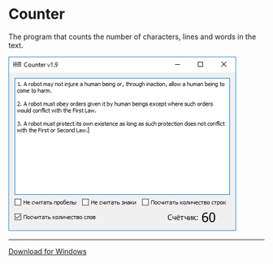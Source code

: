 # Counter
The program that counts the number of characters, lines and words in the text.

![Screenshot](https://github.com/DionysusBenstein/Counter/raw/master/Screenshot.png) 

---

<a href="https://drive.google.com/open?id=1fTp0ADT8q9aRSfs_KsgjO-rr2ibt-hPS">Download for Windows</a>
